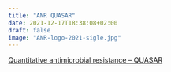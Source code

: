 ```yaml
---
title: "ANR QUASAR"
date: 2021-12-17T18:38:08+02:00 
draft: false
image: "ANR-logo-2021-sigle.jpg"
---
```


[Quantitative antimicrobial resistance – QUASAR](https://anr.fr/en/funded-projects-and-impact/funded-projects/project/funded/project/b2d9d3668f92a3b9fbbf7866072501ef-07e6a7810a/?tx_anrprojects_funded%5Bcontroller%5D=Funded&cHash=4b0c91d1db9fa69875d25e0b7cae93de) 
